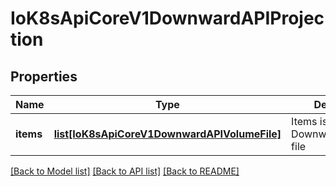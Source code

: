 # IoK8sApiCoreV1DownwardAPIProjection

## Properties
Name | Type | Description | Notes
------------ | ------------- | ------------- | -------------
**items** | [**list[IoK8sApiCoreV1DownwardAPIVolumeFile]**](IoK8sApiCoreV1DownwardAPIVolumeFile.md) | Items is a list of DownwardAPIVolume file | [optional] 

[[Back to Model list]](../README.md#documentation-for-models) [[Back to API list]](../README.md#documentation-for-api-endpoints) [[Back to README]](../README.md)


